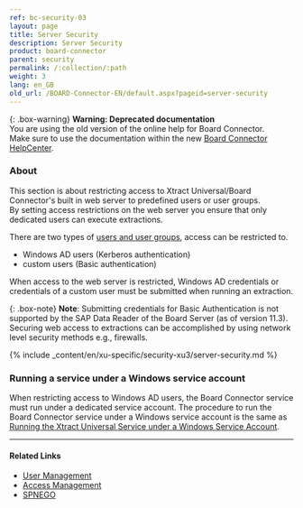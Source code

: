 ```yaml
---
ref: bc-security-03
layout: page
title: Server Security
description: Server Security
product: board-connector
parent: security
permalink: /:collection/:path
weight: 3
lang: en_GB
old_url: /BOARD-Connector-EN/default.aspx?pageid=server-security
---
```


{: .box-warning}
**Warning: Deprecated documentation** <br>
You are using the old version of the online help for Board Connector.<br>
Make sure to use the documentation within the new [Board Connector HelpCenter](https://helpcenter.theobald-software.com/board-connector/documentation/introduction/).

### About

This section is about restricting access to Xtract Universal/Board Connector's built in web server to predefined users or user groups. <br>
By setting access restrictions on the web server you ensure that only dedicated users can execute extractions. 

There are two types of [users and user groups](user-management#users-and-user-groups), access can be restricted to. 
- Windows AD users (Kerberos authentication)
- custom users (Basic authentication) 

When access to the web server is restricted, Windows AD credentials or credentials of a custom user must be submitted when running an extraction.

{: .box-note}
**Note**:  Submitting credentials for Basic Authentication is not supported by the SAP Data Reader of the Board Server (as of version 11.3).<br>
Securing web access to extractions can be accomplished by using network level security methods e.g., firewalls. 

{% include _content/en/xu-specific/security-xu3/server-security.md %}

### Running a service under a Windows service account

When restricting access to Windows AD users, the Board Connector service must run under a dedicated service account. 
The procedure to run the Board Connector service under a Windows service account is the same as [Running the Xtract Universal Service under a Windows Service Account](../../xtract-universal/advanced-techniques/service-account).

*********
#### Related Links
- [User Management](./user-management)
- [Access Management](./access-management)
- [SPNEGO](https://en.wikipedia.org/wiki/SPNEGO)